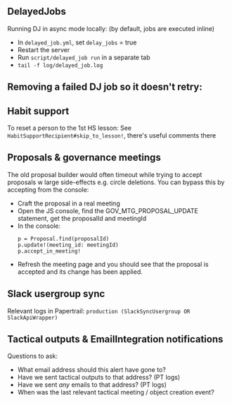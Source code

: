 ## DelayedJobs

Running DJ in async mode locally:
(by default, jobs are executed inline)
- In `delayed_job.yml`, set `delay_jobs` = true
- Restart the server
- Run `script/delayed_job run` in a separate tab
- `tail -f log/delayed_job.log`

Removing a failed DJ job so it doesn't retry:
-


## Habit support

To reset a person to the 1st HS lesson: See `HabitSupportRecipient#skip_to_lesson!`, there's useful comments there


## Proposals & governance meetings

The old proposal builder would often timeout while trying to accept proposals w large side-effects e.g. circle deletions. You can bypass this by accepting from the console:

- Craft the proposal in a real meeting
- Open the JS console, find the GOV_MTG_PROPOSAL_UPDATE statement, get the proposalId and meetingId
- In the console:
  ```
  p = Proposal.find(proposalId)
  p.update!(meeting_id: meetingId)
  p.accept_in_meeting!
  ```
- Refresh the meeting page and you should see that the proposal is accepted and its change has been applied.


## Slack usergroup sync

Relevant logs in Papertrail:
`production (SlackSyncUsergroup OR SlackApiWrapper)`


## Tactical outputs & EmailIntegration notifications

Questions to ask:

- What email address should this alert have gone to?
- Have we sent tactical outputs to that address? (PT logs)
- Have we sent _any_ emails to that address? (PT logs)
- When was the last relevant tactical meeting / object creation event?
